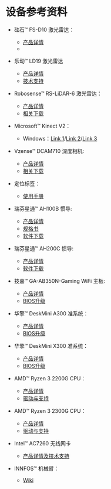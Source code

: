 # 设备参考资料

* 砝石™ FS-D10 激光雷达：
  * [产品详情](http://www.faselase.com/chanpinshuomingshuxiazai.html)
  * 
* 乐动™ LD19 激光雷达
  * [产品详情](https://www.ldrobot.com/product/111)
  * [技术支持](https://www.ldrobot.com/download/111)

* Robosense™ RS-LiDAR-6 激光雷达：
  * [产品详情](https://www.robosense.ai/rslidar/RS-LiDAR-16)
  * [相关下载](https://www.robosense.ai/resources-27)

* Microsoft™ Kinect V2：
  *  Windows：[Link 1](https://www.microsoft.com/en-us/download/details.aspx?id=44561)/[Link 2](https://developer.microsoft.com/en-us/windows/kinect/)/[Link 3](https://docs.microsoft.com/en-us/previous-versions/windows/kinect/dn758761(v=ieb.10))

* Vzense™ DCAM710 深度相机:
  * [产品详情](https://www.vzense.com/products)
  * [相关下载](https://www.vzense.com/download)

* 定位标签：
  * [使用手册](http://download.autolabor.com.cn/File/marvelmind_navigation_system_manual.pdf)

* 瑞芬星通™ AH100B 惯导:
  * [产品详情](http://www.rion-star.com/cpzx/gxdh/AH100B/2018/0204/112.html)
  * [规格书](http://www.rion-star.com/flie/AH100B-%E5%BE%AE%E5%9E%8B%E8%88%AA%E5%A7%BF%E5%8F%82%E8%80%83%E7%B3%BB%E7%BB%9F.pdf)
  * [软件下载](http://www.rion-star.com/jsfw/ruanjianxiazai/list_119_3.html)

* 瑞芬星通™ AH200C 惯导:
  * [产品详情](http://www.rion-tech.net/products_detail/productId=90.html)
  * [软件下载](http://www.rion-tech.net/download_list/downloadcategoryid=11&isMode=false.html)

* 技嘉™ GA-AB350N-Gaming WiFi 主板:
  * [产品详情](https://www.gigabyte.cn/Motherboard/GA-AB350N-Gaming-WIFI-rev-10)
  * [BIOS升级](https://www.gigabyte.cn/Motherboard/GA-AB350N-Gaming-WIFI-rev-10/support#support-dl-bios)

* 华擎™ DeskMini A300 准系统：
  * [产品详情](https://www.asrock.com/nettop/AMD/DeskMini%20A300%20Series/index.cn.asp)
  * [BIOS升级](https://www.asrock.com/Nettop/AMD/DeskMini%20A300%20Series/index.cn.asp#BIOS)
  
* 华擎™ DeskMini X300 准系统：
  * [产品详情](https://www.asrock.com/nettop/AMD/DeskMini%20X300%20Series/index.cn.asp)
  * [BIOS升级](https://www.asrock.com/Nettop/AMD/DeskMini%20X300%20Series/index.cn.asp#BIOS)

* AMD™ Ryzen 3 2200G CPU：
  * [产品详情](https://www.amd.com/zh-hans/products/apu/amd-ryzen-3-2200g)
  * [驱动与支持](https://www.amd.com/zh-hans/support/apu/amd-ryzen-processors/amd-ryzen-3-desktop-processors-radeon-vega-graphics/amd-ryzen-3-0)

* AMD™ Ryzen 3 2300G CPU：
  * [产品详情](https://www.amd.com/zh-hans/products/apu/amd-ryzen-3-3200g)
  * [驱动与支持](https://www.amd.com/zh-hans/support/apu/amd-ryzen-processors/amd-ryzen-3-desktop-processors-radeon-vega-graphics/amd-ryzen-3-1)

* Intel™ AC7260 无线网卡
  * [产品详情及技术支持](https://ark.intel.com/content/www/cn/zh/ark/products/75439/intel-dual-band-wirelessac-7260.html)
  
* INNFOS™ 机械臂：
  * [Wiki](http://wiki.mintasca.cloudminds.com/wiki/cn/index.html) 
